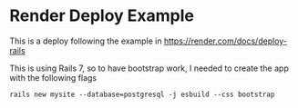 # Render Deploy Example

This is a deploy following the example in https://render.com/docs/deploy-rails

This is using Rails 7, so to have bootstrap work, I needed to create the app with the following flags

``` 
rails new mysite --database=postgresql -j esbuild --css bootstrap 
```


